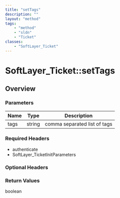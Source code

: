 ```yaml
---
title: "setTags"
description: ""
layout: "method"
tags:
    - "method"
    - "sldn"
    - "Ticket"
classes:
    - "SoftLayer_Ticket"
---
```

# SoftLayer_Ticket::setTags
## Overview 


### Parameters 
|Name | Type | Description |
| --- | --- | --- |
|tags| string| comma separated list of tags|


### Required Headers
* authenticate
* SoftLayer_TicketInitParameters

### Optional Headers

### Return Values
boolean
